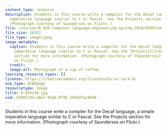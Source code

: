 ```yaml
---
content_type: resource
description: Students in this course write a compiler for the Decaf language, a simple
  imperative language similar to C or Pascal. See the Projects section for more information.
  (Photograph courtesy of Saunderses on Flickr.)
file: /courses/6-035-computer-language-engineering-spring-2010/d5997cd4a0a792a60795199547ac8649_6-035s10.jpg
file_size: 16352
file_type: image/jpeg
image_metadata:
  caption: Students in this course write a compiler for the Decaf language, a simple
    imperative language similar to C or Pascal. See the [Projects](/courses/6-035-computer-language-engineering-spring-2010/pages/projects)
    section for more information. (Photograph courtesy of [Saunderses](http://www.flickr.com/photos/lausdeo/256306599/)
    on Flickr.)
  credit: ''
  image-alt: Photograph of a cup of coffee.
learning_resource_types: []
license: https://creativecommons.org/licenses/by-nc-sa/4.0/
ocw_type: OCWImage
resourcetype: Image
title: 6-035s10.jpg
uid: d5997cd4-a0a7-92a6-0795-199547ac8649
---
```

Students in this course write a compiler for the Decaf language, a simple imperative language similar to C or Pascal. See the Projects section for more information. (Photograph courtesy of Saunderses on Flickr.)